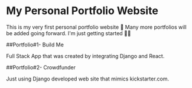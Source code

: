 # My Personal Portfolio Website

This is my very first personal portfolio website 🤗
Many more portfolios will be added going forward. 
I'm just getting started 👊🏽

##Portfolio#1- Build Me

Full Stack App that was created by integrating Django and React. 

##Portfolio#2- Crowdfunder

Just using Django developed web site that mimics kickstarter.com.